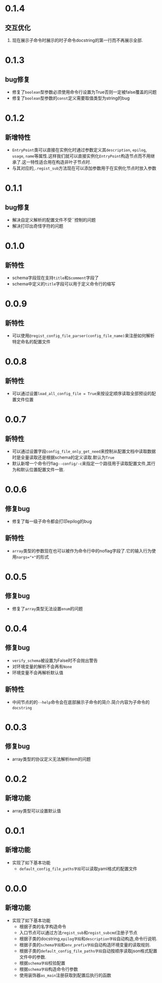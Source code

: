 # 0.1.4

## 交互优化

1. 现在展示子命令时展示的时子命令docstring的第一行而不再展示全部.

# 0.1.3

## bug修复

+ 修复了`boolean`型参数必须使用命令行设置为True否则一定被false覆盖的问题
+ 修复了`boolean`型参数的`const`定义需要取值类型为string的bug

# 0.1.2

## 新增特性

+ `EntryPoint`类可以直接在实例化时通过参数定义其`description`, `epilog`, `usage`, `name`等属性.这样我们就可以直接实例化`EntryPoint`构造节点而不用继承了.这一特性适合用在构造非叶子节点时.
+ 与其对应的,`.regist_sub`方法现在可以添加参数用于在实例化节点时放入参数

# 0.1.1

## bug修复

+ 解决自定义解析的配置文件不受``控制的问题
+ 解决打印出奇怪字符的问题

# 0.1.0

## 新特性

+ schema字段现在支持`title`和`$comment`字段了
+ schema中定义的`title`字段可以用于定义命令行的缩写

# 0.0.9

## 新特性

+ 可以使用`@regist_config_file_parser(config_file_name)`来注册如何解析特定命名的配置文件

# 0.0.8

## 新特性

+ 可以通过设置`load_all_config_file = True`来按设定顺序读取全部预设的配置文件位置

# 0.0.7

## 新特性

+ 可以通过设置字段`config_file_only_get_need`来控制从配置文档中读取数据时是全量读取还是根据schema的定义读取.默认为`True`
+ 默认新增一个命令行flag`--config/-c`来指定一个路径用于读取配置文件,其行为和默认位置配置文件一致.

# 0.0.6

## 修复bug

+ 修复了每一级子命令都会打印epilog的bug

## 新特性

+ `array`类型的参数现在也可以被作为命令行中的noflag字段了.它的输入行为使用`nargs="+"`的形式

# 0.0.5

## 修复bug

+ 修复了`array`类型无法设置`enum`的问题

# 0.0.4

## 修复bug

+ `verify_schema`被设置为False时不会抛出警告
+ 对环境变量的解析不会再有`None`
+ 环境变量不会再解析默认值

## 新特性

+ 中间节点的的`--help`命令会在底部展示子命令的简介.简介内容为子命令的`docstring`

# 0.0.3

## 修复bug

+ array类型的协议定义无法解析item的问题

# 0.0.2

## 新增功能

+ array类型可以设置默认值

# 0.0.1

## 新增功能

+ 实现了如下基本功能
    + `default_config_file_paths字段`可以读取yaml格式的配置文件

# 0.0.0

## 新增功能

+ 实现了如下基本功能
    + 根据子类的名字构造命令
    + 入口节点可以通过方法`regist_sub`和`regist_subcmd`注册子节点
    + 根据子类的docstring,`epilog字段`和`description字段`自动构造,命令行说明.
    + 根据子类的`schema字段`和`env_prefix字段`自动构造环境变量的读取规则.
    + 根据子类的`default_config_file_paths字段`自动按顺序读取json格式配置文件中的参数.
    + 根据`schema字段`校验配置
    + 根据`schema字段`构造命令行参数
    + 使用装饰器`as_main`注册获取到配置后执行的函数
